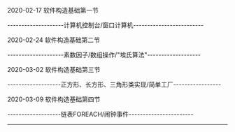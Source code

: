 2020-02-17                           软件构造基础第一节

--------------------计算机控制台/窗口计算机-------------------------

2020-02-24							软件构造基础第二节

--------------------素数因子/数组操作/"埃氏算法"-------------------

2020-03-02							软件构造基础第三节

-------------------正方形、长方形、三角形类实现/简单工厂-----------------

2020-03-09							软件构造基础第四节

-------------------链表FOREACH/闹钟事件-----------------------

---------------------------------